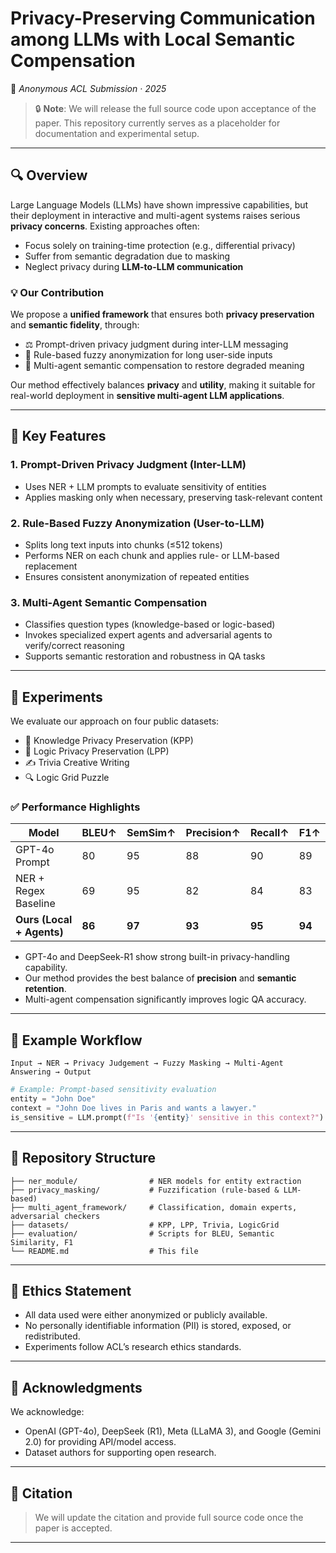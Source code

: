 # Privacy-Preserving Communication among LLMs with Local Semantic Compensation

📄 *Anonymous ACL Submission · 2025*

> 🔒 **Note**: We will release the full source code upon acceptance of the paper. This repository currently serves as a placeholder for documentation and experimental setup.

---

## 🔍 Overview

Large Language Models (LLMs) have shown impressive capabilities, but their deployment in interactive and multi-agent systems raises serious **privacy concerns**. Existing approaches often:
- Focus solely on training-time protection (e.g., differential privacy)
- Suffer from semantic degradation due to masking
- Neglect privacy during **LLM-to-LLM communication**

### 💡 Our Contribution

We propose a **unified framework** that ensures both **privacy preservation** and **semantic fidelity**, through:
- ⚖️ Prompt-driven privacy judgment during inter-LLM messaging
- 🧩 Rule-based fuzzy anonymization for long user-side inputs
- 🤝 Multi-agent semantic compensation to restore degraded meaning

Our method effectively balances **privacy** and **utility**, making it suitable for real-world deployment in **sensitive multi-agent LLM applications**.

---

## 🧠 Key Features

### 1. Prompt-Driven Privacy Judgment (Inter-LLM)
- Uses NER + LLM prompts to evaluate sensitivity of entities
- Applies masking only when necessary, preserving task-relevant content

### 2. Rule-Based Fuzzy Anonymization (User-to-LLM)
- Splits long text inputs into chunks (≤512 tokens)
- Performs NER on each chunk and applies rule- or LLM-based replacement
- Ensures consistent anonymization of repeated entities

### 3. Multi-Agent Semantic Compensation
- Classifies question types (knowledge-based or logic-based)
- Invokes specialized expert agents and adversarial agents to verify/correct reasoning
- Supports semantic restoration and robustness in QA tasks

---

## 🧪 Experiments

We evaluate our approach on four public datasets:
- 📘 Knowledge Privacy Preservation (KPP)
- 🧠 Logic Privacy Preservation (LPP)
- ✍️ Trivia Creative Writing
- 🔍 Logic Grid Puzzle

### ✅ Performance Highlights

| Model               | BLEU↑ | SemSim↑ | Precision↑ | Recall↑ | F1↑ |
|---------------------|-------|---------|------------|---------|-----|
| GPT-4o Prompt       | 80    | 95      | 88         | 90      | 89  |
| NER + Regex Baseline| 69    | 95      | 82         | 84      | 83  |
| **Ours (Local + Agents)** | **86** | **97**  | **93**       | **95**     | **94** |

- GPT-4o and DeepSeek-R1 show strong built-in privacy-handling capability.
- Our method provides the best balance of **precision** and **semantic retention**.
- Multi-agent compensation significantly improves logic QA accuracy.

---

## 🧪 Example Workflow

```
Input → NER → Privacy Judgement → Fuzzy Masking → Multi-Agent Answering → Output
```

```python
# Example: Prompt-based sensitivity evaluation
entity = "John Doe"
context = "John Doe lives in Paris and wants a lawyer."
is_sensitive = LLM.prompt(f"Is '{entity}' sensitive in this context?")  # True or False
```

---

## 📂 Repository Structure

```
├── ner_module/                # NER models for entity extraction
├── privacy_masking/           # Fuzzification (rule-based & LLM-based)
├── multi_agent_framework/     # Classification, domain experts, adversarial checkers
├── datasets/                  # KPP, LPP, Trivia, LogicGrid
├── evaluation/                # Scripts for BLEU, Semantic Similarity, F1
└── README.md                  # This file
```

---

## 📜 Ethics Statement

- All data used were either anonymized or publicly available.
- No personally identifiable information (PII) is stored, exposed, or redistributed.
- Experiments follow ACL’s research ethics standards.

---

## 🙏 Acknowledgments

We acknowledge:
- OpenAI (GPT-4o), DeepSeek (R1), Meta (LLaMA 3), and Google (Gemini 2.0) for providing API/model access.
- Dataset authors for supporting open research.

---

## 📌 Citation

> We will update the citation and provide full source code once the paper is accepted.

---
